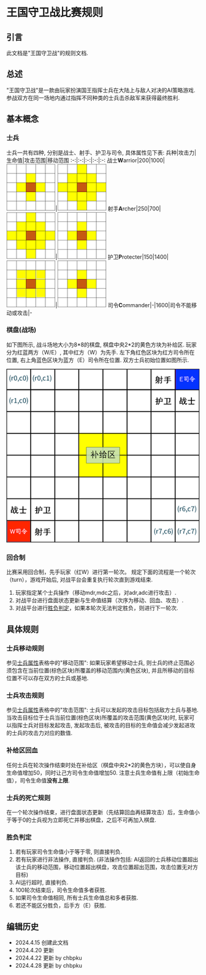 # 王国守卫战比赛规则

## 引言

此文档是"王国守卫战"的规则文档.

## 总述

"王国守卫战"是一款由玩家扮演国王指挥士兵在大陆上与敌人对决的AI策略游戏.
参战双方在同一场地内通过指挥不同种类的士兵击杀敌军来获得最终胜利.

## 基本概念

### 士兵

士兵一共有四种, 分别是战士、射手、护卫与司令, 具体属性见下表:
兵种|攻击力|生命值|攻击范围|移动范围
:-:|:-:|:-:|:-:|:-:
战士**W**arrior|200|1000|![Range1](./pictures/Range1.png)|![Range2](./pictures/Range2.png)
射手**A**rcher|250|700|![Range2](./pictures/Range2.png)|![Range1](./pictures/Range1.png)
护卫**P**rotecter|150|1400|![Range1](./pictures/Range1a.png)|![Range1](./pictures/Range1.png)
司令**C**ommander|-|1600|司令不能移动或攻击|-

### 棋盘(战场)

如下图所示, 战斗场地大小为8\*8的棋盘, 棋盘中央2*2的黄色方块为补给区. 玩家分为红蓝两方（W/E）, 其中红方（W）为先手. 左下角红色区块为红方司令所在位置, 右上角蓝色区块为蓝方（E）司令所在位置. 双方士兵初始位置如图所示.

![Board](./pictures/Board.png)

### 回合制

比赛采用回合制，先手玩家（红W）进行第一轮次。
规定下面的流程是一个轮次（turn），游戏开始后, 对战平台会重复执行轮次直到游戏结束.  

   1. 玩家指定某个士兵操作（移动mdr,mdc之后，对adr,adc进行攻击）.
   2. 对战平台进行盘面状态更新与生命值结算（次序为移动、回血、攻击）.
   3. 对战平台进行[胜负判定](#胜负判定)，如果本轮次无法判定胜负，则进行下一轮次.

## 具体规则

### 士兵移动规则

参见[士兵属性](#士兵)表格中的"移动范围": 如果玩家希望移动士兵, 则士兵的终止范围必须包含在当前位置(棕色区块)所覆盖的移动范围内(黄色区块), 并且所移动的目标位置不可以存在双方的士兵或基地.

### 士兵攻击规则

参见[士兵属性](#士兵)表格中的"攻击范围": 士兵可以发起的攻击目标包括敌方士兵与基地. 当攻击目标位于士兵当前位置(棕色区块)所覆盖的攻击范围(黄色区块)时, 玩家可以指挥士兵对目标发起攻击, 发起攻击后, 被攻击的目标的生命值会减少发起进攻的士兵的攻击力对应的数值.

### 补给区回血

任何士兵在轮次操作结束时处在补给区（棋盘中央2\*2的黄色方块），可以使自身生命值增加50，同时让己方司令生命值增加50. 注意士兵生命值有上限（初始生命值），司令生命值**没有上限**.

### 士兵的死亡规则

在一个轮次操作结束，进行盘面状态更新（先结算回血再结算攻击）后，生命值小于等于0的士兵视为立即死亡并移出棋盘，之后不可再加入棋盘.

### 胜负判定

   1. 若有玩家司令生命值小于等于零, 则直接判负.
   2. 若有玩家进行非法操作, 直接判负. (非法操作包括: AI返回的士兵移动位置超出该士兵的移动范围，移动位置超出棋盘，攻击位置超出范围，攻击位置无对方目标)
   3. AI运行超时, 直接判负.
   4. 100轮次结束后，司令生命值多者获胜.
   5. 如果司令生命值相同, 所有士兵生命值总和多者获胜.
   6. 若还不能区分胜负，后手方（E）获胜.

## 编辑历史

- 2024.4.15 创建此文档
- 2024.4.20 更新
- 2024.4.22 更新 by chbpku
- 2024.4.28 更新 by chbpku
